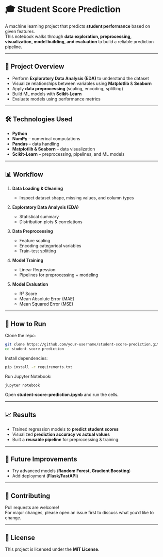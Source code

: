 # 🎓 Student Score Prediction

A machine learning project that predicts **student performance** based on given features.  
This notebook walks through **data exploration, preprocessing, visualization, model building, and evaluation** to build a reliable prediction pipeline.

---

## 📌 Project Overview
- Perform **Exploratory Data Analysis (EDA)** to understand the dataset  
- Visualize relationships between variables using **Matplotlib** & **Seaborn**  
- Apply **data preprocessing** (scaling, encoding, splitting)  
- Build ML models with **Scikit-Learn**  
- Evaluate models using performance metrics  

---

## 🛠️ Technologies Used
- **Python**  
- **NumPy** – numerical computations  
- **Pandas** – data handling  
- **Matplotlib & Seaborn** – data visualization  
- **Scikit-Learn** – preprocessing, pipelines, and ML models  

---

## 📊 Workflow
1. **Data Loading & Cleaning**  
   - Inspect dataset shape, missing values, and column types  

2. **Exploratory Data Analysis (EDA)**  
   - Statistical summary  
   - Distribution plots & correlations  

3. **Data Preprocessing**  
   - Feature scaling  
   - Encoding categorical variables  
   - Train-test splitting  

4. **Model Training**  
   - Linear Regression  
   - Pipelines for preprocessing + modeling  

5. **Model Evaluation**  
   - R² Score  
   - Mean Absolute Error (MAE)  
   - Mean Squared Error (MSE)  

---

## 🚀 How to Run
Clone the repo:
```bash
git clone https://github.com/your-username/student-score-prediction.git
cd student-score-prediction
```

Install dependencies:
```bash
pip install -r requirements.txt
```

Run Jupyter Notebook:
```bash
jupyter notebook
```

Open **student-score-prediction.ipynb** and run the cells.

---

## 📈 Results
- Trained regression models to **predict student scores**  
- Visualized **prediction accuracy vs actual values**  
- Built a **reusable pipeline** for preprocessing & training  

---

## 📌 Future Improvements
- Try advanced models (**Random Forest, Gradient Boosting**)  
- Add deployment (**Flask/FastAPI**)  

---

## 🤝 Contributing
Pull requests are welcome!  
For major changes, please open an issue first to discuss what you’d like to change.  

---

## 📜 License
This project is licensed under the **MIT License**.
